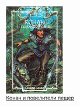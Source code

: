 ![](Конан%20и%20повелители%20пещер.jpg)  
[Конан и повелители пещер](Конан%20и%20повелители%20пещер)
